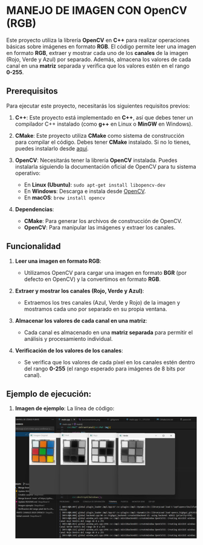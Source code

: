 # MANEJO DE IMAGEN CON OpenCV (RGB)

Este proyecto utiliza la librería **OpenCV** en **C++** para realizar operaciones básicas sobre imágenes en formato **RGB**. El código permite leer una imagen en formato **RGB**, extraer y mostrar cada uno de los **canales** de la imagen (Rojo, Verde y Azul) por separado. Además, almacena los valores de cada canal en una **matriz** separada y verifica que los valores estén en el rango **0-255**.

## Prerequisitos

Para ejecutar este proyecto, necesitarás los siguientes requisitos previos:

1. **C++**: Este proyecto está implementado en **C++**, así que debes tener un compilador C++ instalado (como **g++** en Linux o **MinGW** en Windows).
   
2. **CMake**: Este proyecto utiliza **CMake** como sistema de construcción para compilar el código. Debes tener **CMake** instalado. Si no lo tienes, puedes instalarlo desde [aquí](https://cmake.org/install/).

3. **OpenCV**: Necesitarás tener la librería **OpenCV** instalada. Puedes instalarla siguiendo la documentación oficial de OpenCV para tu sistema operativo:
   - En **Linux (Ubuntu)**: `sudo apt-get install libopencv-dev`
   - En **Windows**: Descarga e instala desde [OpenCV](https://opencv.org/releases/).
   - En **macOS**: `brew install opencv`

4. **Dependencias**:
   - **CMake**: Para generar los archivos de construcción de OpenCV.
   - **OpenCV**: Para manipular las imágenes y extraer los canales.

## Funcionalidad

1. **Leer una imagen en formato RGB**:
   - Utilizamos OpenCV para cargar una imagen en formato **BGR** (por defecto en OpenCV) y la convertimos en formato **RGB**.
   
2. **Extraer y mostrar los canales (Rojo, Verde y Azul)**:
   - Extraemos los tres canales (Azul, Verde y Rojo) de la imagen y mostramos cada uno por separado en su propia ventana.
   
3. **Almacenar los valores de cada canal en una matriz**:
   - Cada canal es almacenado en una **matriz separada** para permitir el análisis y procesamiento individual.
   
4. **Verificación de los valores de los canales**:
   - Se verifica que los valores de cada píxel en los canales estén dentro del rango **0-255** (el rango esperado para imágenes de 8 bits por canal).

## Ejemplo de ejecución:
1. **Imagen de ejemplo**: La línea de código:
   
   ![Funcionamiento](https://github.com/DiegoRivas12/LAB01_COMPUTACION_GRAFICA/raw/main/funcionamiento.png)
  

